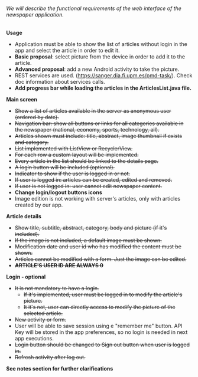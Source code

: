 ###### We will describe the functional requirements of the web interface of the newspaper application.

**Usage**
- Application must be able to show the list of articles without login in the app and select the article in order to edit it. 
- **Basic proposal**: select picture from the device in order to add it to the article.
- **Advanced proposal**: add a new Android activity to take the picture.
- REST services are used. (https://sanger.dia.fi.upm.es/pmd-task/). Check doc information about services calls.
- **Add progress bar while loading the articles in the ArticlesList.java file.**

**Main screen**
- ~~Show a list of articles available in the server as anonymous user (ordered by date).~~
- ~~Navigation bar: show all buttons or links for all categories available in the newspaper (national, economy, sports, technology, all).~~
- ~~Articles shown must include: title, abstract, image thumbnail if exists and category.~~
- ~~List implemented with ListView or RecyclerView.~~
- ~~For each row a custom layout will be implemented.~~
- ~~Every article in the list should be linked to the details page.~~
- ~~A login button will be included (optional).~~
- ~~Indicator to show if the user is logged in or not.~~
- ~~If user is logged in: articles can be created, edited and removed.~~
- ~~If user is not logged in: user cannot edit newspaper content.~~
- **Change login/logout buttons icons**
- Image edition is not working with server's articles, only with articles created by our app.

**Article details**
- ~~Show title, subtitle, abstract, category, body and picture (if it's included).~~
- ~~If the image is not included, a default image must be shown.~~
- ~~Modification date and user id who has modified the content must be shown.~~ 
- ~~Articles cannot be modified with a form. Just the image can be edited.~~
- ~~**ARTICLE'S USER ID ARE ALWAYS 0**~~

**Login - optional**
- ~~It is not mandatory to have a login.~~
  - ~~If it's implemented, user must be logged in to modify the article's picture.~~
  - ~~It it's not, user can directly access to modify the picture of the selected article.~~
- ~~New activity or form.~~
- User will be able to save session using e "remember me" button. API Key will be stored in the app preferences, so no login is needed in next app executions.
- ~~Login button should be changed to Sign out button when user is logged in.~~
- ~~Refresh activity after log out.~~


**See notes section for further clarifications**
